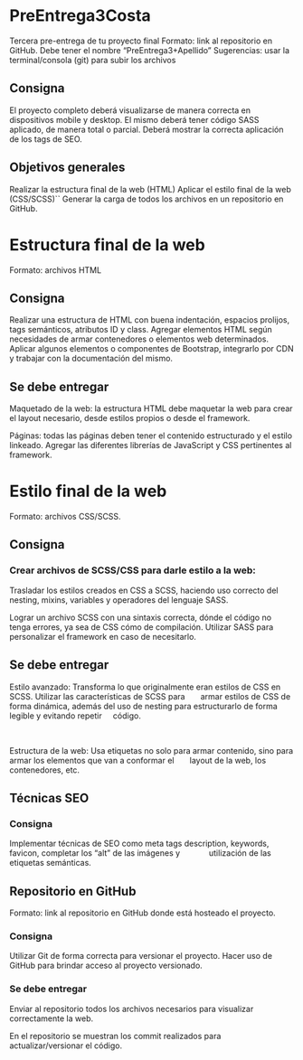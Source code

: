 # PreEntrega3Costa
Tercera pre-entrega de tu proyecto final
  Formato: link al repositorio en GitHub.  Debe tener el nombre “PreEntrega3+Apellido”
  Sugerencias: usar la terminal/consola (git) para subir los archivos
  
## Consigna
  El proyecto completo deberá visualizarse de manera correcta en dispositivos mobile y desktop.
  El mismo deberá tener código SASS aplicado, de manera total o parcial.
  Deberá mostrar la correcta aplicación de los tags de SEO.
  
  
## Objetivos generales
  Realizar la estructura final de la web (HTML)
  Aplicar el estilo final de la web (CSS/SCSS)``
  Generar la carga de todos los archivos en un repositorio en GitHub.

# Estructura final de la web

  Formato: archivos HTML

## Consigna
  Realizar una estructura de HTML con buena indentación, espacios prolijos, tags semánticos, atributos ID y class.
  Agregar elementos HTML según necesidades de armar contenedores o elementos web determinados.
  Aplicar algunos elementos o componentes de Bootstrap, integrarlo por CDN y trabajar con la documentación del mismo.

## Se debe entregar
  Maquetado de la web: la estructura HTML debe maquetar la web para crear el layout necesario, desde estilos propios o desde   el framework.

  Páginas: todas las páginas deben tener el contenido estructurado y el estilo linkeado. Agregar las diferentes librerías de   JavaScript y CSS pertinentes al framework.

# Estilo final de la web
  Formato: archivos CSS/SCSS.

## Consigna
### Crear archivos de SCSS/CSS para darle estilo a la web:

  Trasladar los estilos creados en CSS a SCSS, haciendo uso correcto del nesting, mixins, variables y operadores del lenguaje   SASS.

  Lograr un archivo SCSS con una sintaxis correcta, dónde el código no tenga errores, ya sea de CSS cómo de compilación.
  Utilizar SASS para personalizar el framework en caso de necesitarlo.


## Se debe entregar
  Estilo avanzado: Transforma lo que originalmente eran estilos de CSS en SCSS. Utilizar las características de SCSS para       armar estilos de CSS de forma dinámica, además del uso de nesting para estructurarlo de forma legible y evitando repetir     código.

​

  Estructura de la web: Usa etiquetas no solo para armar contenido, sino para armar los elementos que van a conformar el       layout de la web, los contenedores, etc.

## Técnicas SEO

### Consigna

  Implementar técnicas de SEO como meta tags description, keywords, favicon, completar los “alt” de las imágenes y             utilización de las etiquetas semánticas.

## Repositorio en GitHub 

Formato: link al repositorio en GitHub donde está hosteado el proyecto. 

### Consigna

Utilizar Git de forma correcta para versionar el proyecto. Hacer uso de GitHub para brindar acceso al proyecto versionado.

### Se debe entregar

Enviar al repositorio todos los archivos necesarios para visualizar correctamente la web.

En el repositorio se muestran los commit realizados para actualizar/versionar el código.

